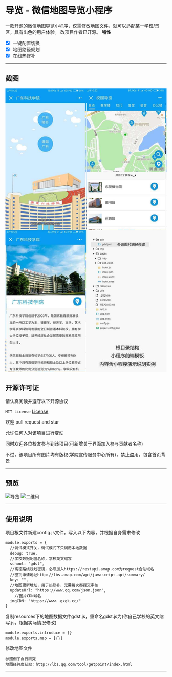 导览 - 微信地图导览小程序
===
一款开源的微信地图导览小程序，仅需修改地图文件，就可以适配某一学校/景区，具有出色的用户体验。
改项目作者已开源。
**特性** 

- [x] 一键配置切换
- [x] 地图路径规划
- [x] 在线热修补

---
## 截图
![预览](img/微信校园导航小程序.jpg)

## 开源许可证
 
请认真阅读并遵守以下开源协议

`MIT License` [License](https://github.com/gxgk/map/blob/master/LICENSE)

欢迎 pull request and star

允许任何人对该项目进行变动

同时欢迎各位校友参与到该项目(可新增关于界面加入参与贡献者名称)

不过，该项目所有图片均有版权(学院宣传服务中心所有)，禁止盗用，包含首页背景

---

## 预览

![导览](https://qn.gxgk.cc/%E6%A0%A1%E5%9B%AD%E5%AF%BC%E8%A7%88/Screenshot.jpg)
![二维码](https://qn.gxgk.cc/%E6%A0%A1%E5%9B%AD%E5%AF%BC%E8%A7%88/qrcode.jpg)

---
## 使用说明

项目根文件新建config.js文件，写入以下内容，并根据自身需求修改

```
module.exports = {
  //调试模式开关，调试模式下只调用本地数据
  debug: true,
  //学校数据配置名称，学校英文缩写
  school: "gdst",
  //高德路线规划密钥，必须加入https://restapi.amap.com为request合法域名
  //密钥申请地址http://lbs.amap.com/api/javascript-api/summary/
  key: "", 
  //地图更新地址，用于热修补，无需每次都提交审核
  updateUrl: "https://www.qq.com/json.json",
    //图片CDN域名
  imgCDN: "https://www..gxgk.cc/"
}
```

复制resources下的地图数据文件gdst.js，重命名gdst.js为(你自己学校的英文缩写.js，根据实际情况修改)

```
module.exports.introduce = {}
module.exports.map = [{}]
``` 

修改地图文件

```
参照例子自行研究
地图经纬度获取：http://lbs.qq.com/tool/getpoint/index.html
``` 
---

